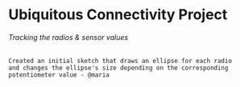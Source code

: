 # Ubiquitous Connectivity Project

###### Tracking the radios & sensor values
    Created an initial sketch that draws an ellipse for each radio 
    and changes the ellipse's size depending on the corresponding 
    potentiometer value - @maria
